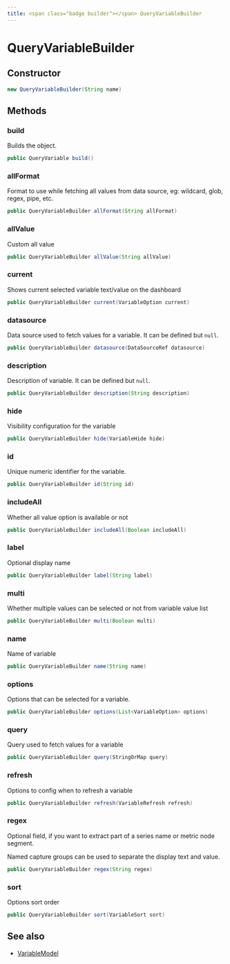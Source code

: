 ```yaml
---
title: <span class="badge builder"></span> QueryVariableBuilder
---
```

# <span class="badge builder"></span> QueryVariableBuilder

## Constructor

```java
new QueryVariableBuilder(String name)
```
## Methods

### <span class="badge object-method"></span> build

Builds the object.

```java
public QueryVariable build()
```

### <span class="badge object-method"></span> allFormat

Format to use while fetching all values from data source, eg: wildcard, glob, regex, pipe, etc.

```java
public QueryVariableBuilder allFormat(String allFormat)
```

### <span class="badge object-method"></span> allValue

Custom all value

```java
public QueryVariableBuilder allValue(String allValue)
```

### <span class="badge object-method"></span> current

Shows current selected variable text/value on the dashboard

```java
public QueryVariableBuilder current(VariableOption current)
```

### <span class="badge object-method"></span> datasource

Data source used to fetch values for a variable. It can be defined but `null`.

```java
public QueryVariableBuilder datasource(DataSourceRef datasource)
```

### <span class="badge object-method"></span> description

Description of variable. It can be defined but `null`.

```java
public QueryVariableBuilder description(String description)
```

### <span class="badge object-method"></span> hide

Visibility configuration for the variable

```java
public QueryVariableBuilder hide(VariableHide hide)
```

### <span class="badge object-method"></span> id

Unique numeric identifier for the variable.

```java
public QueryVariableBuilder id(String id)
```

### <span class="badge object-method"></span> includeAll

Whether all value option is available or not

```java
public QueryVariableBuilder includeAll(Boolean includeAll)
```

### <span class="badge object-method"></span> label

Optional display name

```java
public QueryVariableBuilder label(String label)
```

### <span class="badge object-method"></span> multi

Whether multiple values can be selected or not from variable value list

```java
public QueryVariableBuilder multi(Boolean multi)
```

### <span class="badge object-method"></span> name

Name of variable

```java
public QueryVariableBuilder name(String name)
```

### <span class="badge object-method"></span> options

Options that can be selected for a variable.

```java
public QueryVariableBuilder options(List<VariableOption> options)
```

### <span class="badge object-method"></span> query

Query used to fetch values for a variable

```java
public QueryVariableBuilder query(StringOrMap query)
```

### <span class="badge object-method"></span> refresh

Options to config when to refresh a variable

```java
public QueryVariableBuilder refresh(VariableRefresh refresh)
```

### <span class="badge object-method"></span> regex

Optional field, if you want to extract part of a series name or metric node segment.

Named capture groups can be used to separate the display text and value.

```java
public QueryVariableBuilder regex(String regex)
```

### <span class="badge object-method"></span> sort

Options sort order

```java
public QueryVariableBuilder sort(VariableSort sort)
```

## See also

 * <span class="badge object-type-class"></span> [VariableModel](./object-VariableModel.md)
